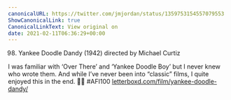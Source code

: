 ```yaml
---
canonicalURL: https://twitter.com/jmjordan/status/1359753154557079553
ShowCanonicalLink: true
CanonicalLinkText: View original on
date: 2021-02-11T06:36:29+00:00
---
```

98. Yankee Doodle Dandy (1942) directed by Michael Curtiz

I was familiar with ‘Over There’ and ‘Yankee Doodle Boy’ but I never knew who wrote them. And while I’ve never been into “classic” films, I quite enjoyed this in the end.  🎥🍿 #AFI100 [letterboxd.com/film/yankee-doodle-dandy/](https://letterboxd.com/film/yankee-doodle-dandy/)
